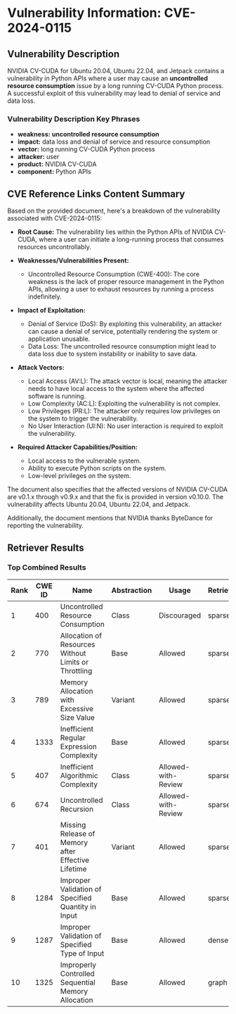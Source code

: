 # Vulnerability Information: CVE-2024-0115

## Vulnerability Description
NVIDIA CV-CUDA for Ubuntu 20.04, Ubuntu 22.04, and Jetpack contains a vulnerability in Python APIs where a user may cause an **uncontrolled resource consumption** issue by a long running CV-CUDA Python process. A successful exploit of this vulnerability may lead to denial of service and data loss.

### Vulnerability Description Key Phrases
- **weakness:** **uncontrolled resource consumption**
- **impact:** data loss and denial of service and resource consumption
- **vector:** long running CV-CUDA Python process
- **attacker:** user
- **product:** NVIDIA CV-CUDA
- **component:** Python APIs

## CVE Reference Links Content Summary
Based on the provided document, here's a breakdown of the vulnerability associated with CVE-2024-0115:

*   **Root Cause:** The vulnerability lies within the Python APIs of NVIDIA CV-CUDA, where a user can initiate a long-running process that consumes resources uncontrollably.

*   **Weaknesses/Vulnerabilities Present:**
    *   Uncontrolled Resource Consumption (CWE-400): The core weakness is the lack of proper resource management in the Python APIs, allowing a user to exhaust resources by running a process indefinitely.

*   **Impact of Exploitation:**
    *   Denial of Service (DoS): By exploiting this vulnerability, an attacker can cause a denial of service, potentially rendering the system or application unusable.
    *   Data Loss: The uncontrolled resource consumption might lead to data loss due to system instability or inability to save data.

*   **Attack Vectors:**
    *   Local Access (AV:L): The attack vector is local, meaning the attacker needs to have local access to the system where the affected software is running.
    *   Low Complexity (AC:L): Exploiting the vulnerability is not complex.
    *   Low Privileges (PR:L): The attacker only requires low privileges on the system to trigger the vulnerability.
    *   No User Interaction (UI:N): No user interaction is required to exploit the vulnerability.

*   **Required Attacker Capabilities/Position:**
    *   Local access to the vulnerable system.
    *   Ability to execute Python scripts on the system.
    *   Low-level privileges on the system.

The document also specifies that the affected versions of NVIDIA CV-CUDA are v0.1.x through v0.9.x and that the fix is provided in version v0.10.0. The vulnerability affects Ubuntu 20.04, Ubuntu 22.04, and Jetpack.

Additionally, the document mentions that NVIDIA thanks ByteDance for reporting the vulnerability.

## Retriever Results

### Top Combined Results

| Rank | CWE ID | Name | Abstraction | Usage  | Retrievers | Individual Scores |
|------|--------|------|-------------|-------|------------|-------------------|
| 1 | 400 | Uncontrolled Resource Consumption | Class | Discouraged | sparse | 0.325 |
| 2 | 770 | Allocation of Resources Without Limits or Throttling | Base | Allowed | sparse | 0.290 |
| 3 | 789 | Memory Allocation with Excessive Size Value | Variant | Allowed | sparse | 0.276 |
| 4 | 1333 | Inefficient Regular Expression Complexity | Base | Allowed | sparse | 0.268 |
| 5 | 407 | Inefficient Algorithmic Complexity | Class | Allowed-with-Review | sparse | 0.265 |
| 6 | 674 | Uncontrolled Recursion | Class | Allowed-with-Review | sparse | 0.264 |
| 7 | 401 | Missing Release of Memory after Effective Lifetime | Variant | Allowed | sparse | 0.262 |
| 8 | 1284 | Improper Validation of Specified Quantity in Input | Base | Allowed | sparse | 0.257 |
| 9 | 1287 | Improper Validation of Specified Type of Input | Base | Allowed | dense | 0.490 |
| 10 | 1325 | Improperly Controlled Sequential Memory Allocation | Base | Allowed | graph | 0.003 |

